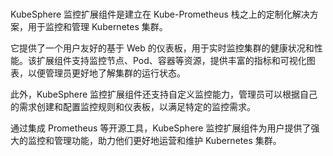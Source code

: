 #

KubeSphere 监控扩展组件是建立在 Kube-Prometheus 栈之上的定制化解决方案，用于监控和管理 Kubernetes 集群。

它提供了一个用户友好的基于 Web 的仪表板，用于实时监控集群的健康状况和性能。该扩展组件支持监控节点、Pod、容器等资源，提供丰富的指标和可视化图表，以便管理员更好地了解集群的运行状态。

此外，KubeSphere 监控扩展组件还支持自定义监控能力，管理员可以根据自己的需求创建和配置监控规则和仪表板，以满足特定的监控需求。

通过集成 Prometheus 等开源工具，KubeSphere 监控扩展组件为用户提供了强大的监控和管理功能，助力他们更好地运营和维护 Kubernetes 集群。
